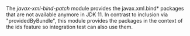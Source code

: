 The _javax-xml-bind-patch_ module provides the javax.xml.bind* packages
that are not available anymore in JDK 11.
In contrast to inclusion via "providedByBundle", this module provides the packages
in the context of the ids feature so integration test can also use them.